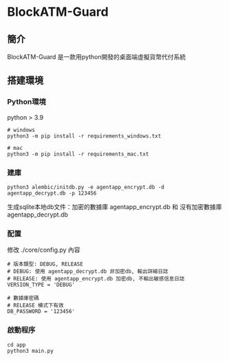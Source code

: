 # BlockATM-Guard

## 簡介

BlockATM-Guard 是一款用python開發的桌面端虛擬貨幣代付系統

## 搭建環境

### Python環境

python > 3.9

```
# windows
python3 -m pip install -r requirements_windows.txt
```

```
# mac
python3 -m pip install -r requirements_mac.txt
```

### 建庫

```
python3 alembic/initdb.py -e agentapp_encrypt.db -d agentapp_decrypt.db -p 123456
```

生成sqlite本地db文件：加密的數據庫 agentapp_encrypt.db 和 沒有加密數據庫 agentapp_decrypt.db 

### 配置

修改 ./core/config.py 內容

```
# 版本類型: DEBUG, RELEASE
# DEBUG: 使用 agentapp_decrypt.db 非加密db, 輸出詳細日誌
# RELEASE: 使用 agentapp_encrypt.db 加密db, 不輸出敏感信息日誌
VERSION_TYPE = 'DEBUG'

# 數據庫密碼
# RELEASE 模式下有效
DB_PASSWORD = '123456'
```

### 啟動程序

```
cd app
python3 main.py
```



